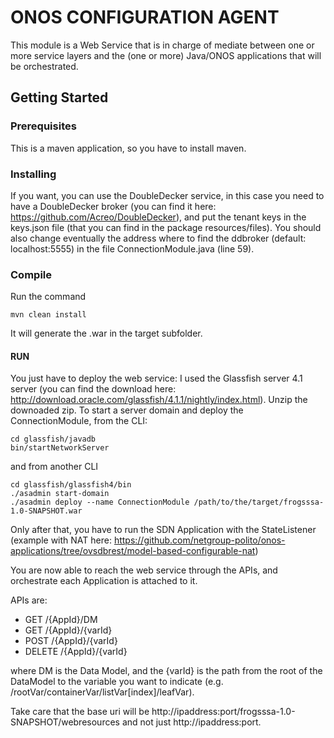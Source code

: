 # ONOS CONFIGURATION AGENT

This module is a Web Service that is in charge of mediate between one or more service layers and the (one or more) Java/ONOS applications that will be orchestrated.

## Getting Started

### Prerequisites

This is a maven application, so you have to install maven.

### Installing

If you want, you can use the DoubleDecker service, in this case you need to have a DoubleDecker broker (you can find it here: https://github.com/Acreo/DoubleDecker), and put the tenant keys in the keys.json file (that you can find in the package resources/files). You should also change eventually the address where to find the ddbroker (default: localhost:5555) in the file ConnectionModule.java (line 59).

### Compile
Run the command
```
mvn clean install
```

It will generate the .war in the target subfolder.

#### RUN

You just have to deploy the web service: I used the Glassfish server 4.1 server (you can find the download here: http://download.oracle.com/glassfish/4.1.1/nightly/index.html). Unzip the downoaded zip. To start a server domain and deploy the ConnectionModule, from the CLI:

```
cd glassfish/javadb
bin/startNetworkServer
```
and from another CLI
```
cd glassfish/glassfish4/bin
./asadmin start-domain
./asadmin deploy --name ConnectionModule /path/to/the/target/frogsssa-1.0-SNAPSHOT.war
```

Only after that, you have to run the SDN Application with the StateListener (example with NAT here: https://github.com/netgroup-polito/onos-applications/tree/ovsdbrest/model-based-configurable-nat)

You are now able to reach the web service through the APIs, and orchestrate each Application is attached to it.

APIs are:
- GET /{AppId}/DM
- GET /{AppId}/{varId}
- POST /{AppId}/{varId}
- DELETE /{AppId}/{varId}

where DM is the Data Model, and the {varId} is the path from the root of the DataModel to the variable you want to indicate (e.g. /rootVar/containerVar/listVar[index]/leafVar).

Take care that the base uri will be http://ipaddress:port/frogsssa-1.0-SNAPSHOT/webresources and not just http://ipaddress:port.
